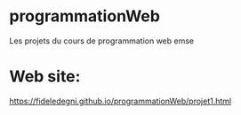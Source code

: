 # programmationWeb
Les projets du cours de programmation web emse

# Web site: 
https://fideledegni.github.io/programmationWeb/projet1.html
